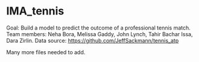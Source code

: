 # IMA_tennis
Goal: Build a model to predict the outcome of a professional tennis match.
Team members: Neha Bora, Melissa Gaddy, John Lynch, Tahir Bachar Issa, Dara Zirlin.
Data source: https://github.com/JeffSackmann/tennis_atp


Many more files needed to add.
